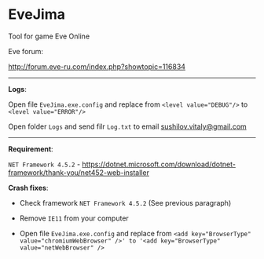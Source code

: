 # EveJima
Tool for game Eve Online

Eve forum:

http://forum.eve-ru.com/index.php?showtopic=116834

----

__Logs__:

Open file `EveJima.exe.config` and replace from `<level value="DEBUG"/>` to `<level value="ERROR"/>`

Open folder `Logs` and send filr `Log.txt` to email sushilov.vitaly@gmail.com 

----

__Requirement__:

`NET Framework 4.5.2` - https://dotnet.microsoft.com/download/dotnet-framework/thank-you/net452-web-installer

__Crash fixes__:

- Check framework `NET Framework 4.5.2` (See previous paragraph)

- Remove  `IE11` from your computer

- Open file `EveJima.exe.config` and replace from `<add key="BrowserType" value="chromiumWebBrowser" />' to '<add key="BrowserType" value="netWebBrowser" />`
